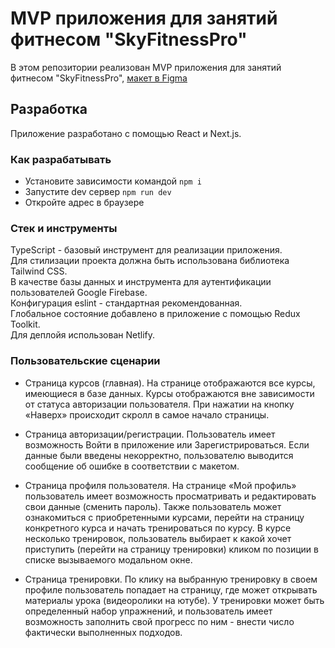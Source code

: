 # MVP приложения для занятий фитнесом "SkyFitnessPro"

В этом репозитории реализован MVP приложения для занятий фитнесом "SkyFitnessPro", [макет в Figma](https://www.figma.com/design/2Vhk2Zdii1eM7rA0fWQExv/SkyFitnessPro?node-id=0-1&t=xqutd2kUutsYlO27-0)

## Разработка

Приложение разработано с помощью React и Next.js.

### Как разрабатывать

- Установите зависимости командой `npm i`
- Запустите dev сервер `npm run dev`
- Откройте адрес в браузере

### Стек и инструменты

TypeScript - базовый инструмент для реализации приложения.<br>
Для стилизации проекта должна быть использована библиотека Tailwind CSS.<br>
В качестве базы данных и инструмента для аутентификации пользователей Google Firebase.<br>
Конфигурация eslint - стандартная рекомендованная.<br>
Глобальное состояние добавлено в приложение с помощью Redux Toolkit.<br>
Для деплойя использован Netlify.<br>

### Пользовательские сценарии

- Страница курсов (главная).
На странице отображаются все курсы, имеющиеся в базе данных. Курсы отображаются вне зависимости от статуса авторизации пользователя. При нажатии на кнопку «Наверх» происходит скролл в самое начало страницы.

- Страница авторизации/регистрации.
Пользователь имеет возможность Войти в приложение или Зарегистрироваться. Если данные были введены некорректно, пользователю выводится сообщение об ошибке в соответствии с макетом. 

- Страница профиля пользователя.
На странице «Мой профиль» пользователь имеет возможность просматривать и редактировать свои данные (сменить пароль). Также пользователь может ознакомиться с приобретенными курсами, перейти на страницу конкретного курса и начать тренироваться по курсу. В курсе несколько тренировок, пользователь выбирает к какой хочет приступить (перейти на страницу тренировки) кликом по позиции в списке вызываемого модальном окне.

- Страница тренировки.
По клику на выбранную тренировку в своем профиле пользователь попадает на страницу, где может открывать материалы урока (видеоролики на ютубе). У тренировки может быть определенный набор упражнений, и пользователь имеет возможность заполнить свой прогресс по ним - внести число фактически выполненных подходов.